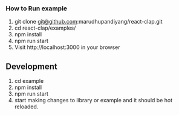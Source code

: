 ### How to Run example

 1. git clone git@github.com:marudhupandiyang/react-clap.git
 2. cd react-clap/examples/
 3. npm install
 4. npm run start
 5. Visit http://localhost:3000 in your browser



## Development


  1. cd example
  2. npm install
  3. npm run start
  4. start making changes to library or example and it should be hot reloaded.
